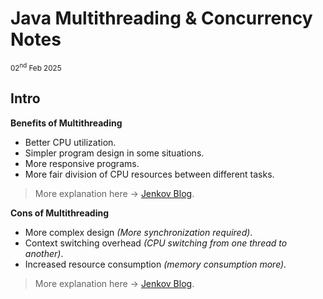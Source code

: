 # Java Multithreading & Concurrency Notes
<small>02<sup>nd</sup> Feb 2025</small>

## Intro

**Benefits of Multithreading**

- Better CPU utilization.
- Simpler program design in some situations.
- More responsive programs.
- More fair division of CPU resources between different tasks.

> More explanation here -> [Jenkov Blog](https://jenkov.com/tutorials/java-concurrency/benefits.html).

**Cons of Multithreading**

- More complex design _(More synchronization required)_.
- Context switching overhead _(CPU switching from one thread to another)_.
- Increased resource consumption _(memory consumption more)._

> More explanation here -> [Jenkov Blog](https://jenkov.com/tutorials/java-concurrency/costs.html).

